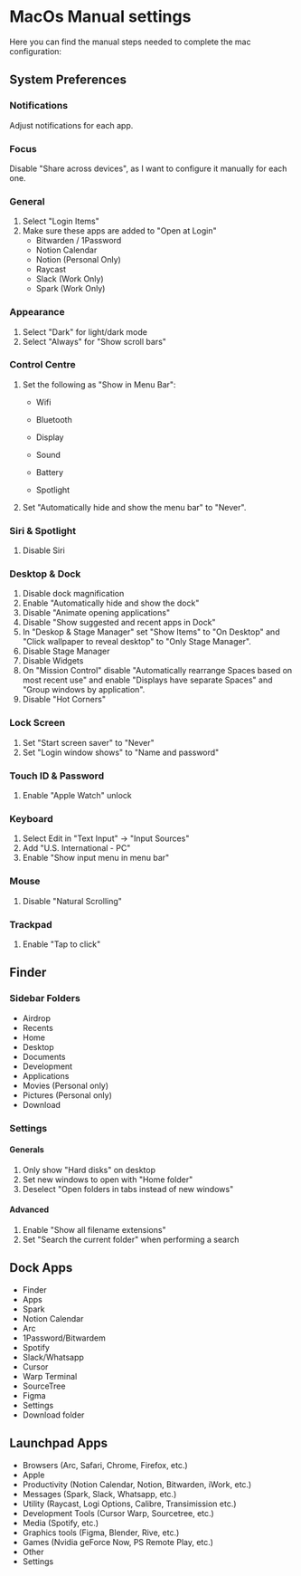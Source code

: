 # MacOs Manual settings

Here you can find the manual steps needed to complete the mac configuration:

## System Preferences

### Notifications

Adjust notifications for each app.

### Focus

Disable "Share across devices", as I want to configure it manually for each one.

### General

1. Select "Login Items"
2. Make sure these apps are added to "Open at Login"
   - Bitwarden / 1Password
   - Notion Calendar
   - Notion (Personal Only)
   - Raycast
   - Slack (Work Only)
   - Spark (Work Only)

### Appearance

1. Select "Dark" for light/dark mode
2. Select "Always" for "Show scroll bars"

### Control Centre

1. Set the following as "Show in Menu Bar":

   - Wifi
   - Bluetooth
   - Display
   - Sound

   - Battery

   - Spotlight

2. Set "Automatically hide and show the menu bar" to "Never".

### Siri & Spotlight

1. Disable Siri

### Desktop & Dock

1. Disable dock magnification
2. Enable "Automatically hide and show the dock"
3. Disable "Animate opening applications"
4. Disable "Show suggested and recent apps in Dock"
5. In "Deskop & Stage Manager" set "Show Items" to "On Desktop" and "Click wallpaper to reveal desktop" to "Only Stage Manager".
6. Disable Stage Manager
7. Disable Widgets
8. On "Mission Control" disable "Automatically rearrange Spaces based on most recent use" and enable "Displays have separate Spaces" and "Group windows by application".
9. Disable "Hot Corners"

### Lock Screen

1. Set "Start screen saver" to "Never"
2. Set "Login window shows" to "Name and password"

### Touch ID & Password

1. Enable "Apple Watch" unlock

### Keyboard

1. Select Edit in "Text Input" -> "Input Sources"
2. Add "U.S. International - PC"
3. Enable "Show input menu in menu bar"

### Mouse

1. Disable "Natural Scrolling"

### Trackpad

1. Enable "Tap to click"

## Finder

### Sidebar Folders

- Airdrop
- Recents
- Home
- Desktop
- Documents
- Development
- Applications
- Movies (Personal only)
- Pictures (Personal only)
- Download

### Settings

#### Generals

1. Only show "Hard disks" on desktop
2. Set new windows to open with "Home folder"
3. Deselect "Open folders in tabs instead of new windows"

#### Advanced

1. Enable "Show all filename extensions"
2. Set "Search the current folder" when performing a search

## Dock Apps

- Finder
- Apps
- Spark
- Notion Calendar
- Arc
- 1Password/Bitwardem
- Spotify
- Slack/Whatsapp
- Cursor
- Warp Terminal
- SourceTree
- Figma
- Settings
- Download folder

## Launchpad Apps

- Browsers (Arc, Safari, Chrome, Firefox, etc.)
- Apple
- Productivity (Notion Calendar, Notion, Bitwarden, iWork, etc.)
- Messages (Spark, Slack, Whatsapp, etc.)
- Utility (Raycast, Logi Options, Calibre, Transimission etc.)
- Development Tools (Cursor Warp, Sourcetree, etc.)
- Media (Spotify, etc.)
- Graphics tools (Figma, Blender, Rive, etc.)
- Games (Nvidia geForce Now, PS Remote Play, etc.)
- Other
- Settings
